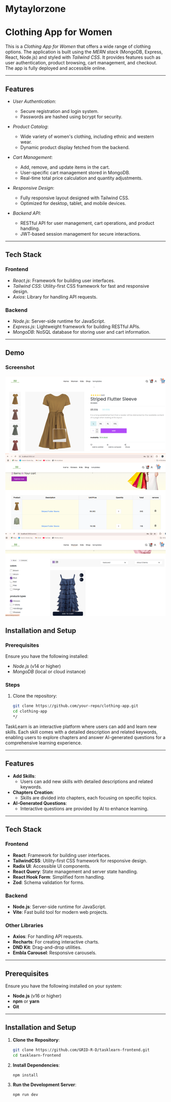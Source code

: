 # Mytaylorzone
# Clothing App for Women

This is a *Clothing App for Women* that offers a wide range of clothing options. The application is built using the *MERN stack* (MongoDB, Express, React, Node.js) and styled with *Tailwind CSS*. It provides features such as user authentication, product browsing, cart management, and checkout. The app is fully deployed and accessible online.

---

## Features

- *User Authentication*: 
  - Secure registration and login system.
  - Passwords are hashed using bcrypt for security.

- *Product Catalog*: 
  - Wide variety of women's clothing, including ethnic and western wear.
  - Dynamic product display fetched from the backend.

- *Cart Management*: 
  - Add, remove, and update items in the cart.
  - User-specific cart management stored in MongoDB.
  - Real-time total price calculation and quantity adjustments.

- *Responsive Design*: 
  - Fully responsive layout designed with Tailwind CSS.
  - Optimized for desktop, tablet, and mobile devices.

- *Backend API*:
  - RESTful API for user management, cart operations, and product handling.
  - JWT-based session management for secure interactions.

---

## Tech Stack

### Frontend
- *React.js*: Framework for building user interfaces.
- *Tailwind CSS*: Utility-first CSS framework for fast and responsive design.
- *Axios*: Library for handling API requests.

### Backend
- *Node.js*: Server-side runtime for JavaScript.
- *Express.js*: Lightweight framework for building RESTful APIs.
- *MongoDB*: NoSQL database for storing user and cart information.

---
## Demo

### Screenshot
![App Screenshot](./Screenshots/1.png)
![App Screenshot](./Screenshots/2.png)
![App Screenshot](./Screenshots/3.png)


## Installation and Setup

### Prerequisites
Ensure you have the following installed:
- *Node.js* (v14 or higher)
- *MongoDB* (local or cloud instance)

### Steps
1. Clone the repository:
   ```bash
   git clone https://github.com/your-repo/clothing-app.git
   cd clothing-app
   */
  TaskLearn is an interactive platform where users can add and learn new skills. Each skill comes with a detailed description and related keywords, enabling users to explore chapters and answer AI-generated questions for a comprehensive learning experience.

---

## Features

- **Add Skills**: 
  - Users can add new skills with detailed descriptions and related keywords.
- **Chapters Creation**: 
  - Skills are divided into chapters, each focusing on specific topics.
- **AI-Generated Questions**: 
  - Interactive questions are provided by AI to enhance learning.

---

## Tech Stack

### Frontend
- **React**: Framework for building user interfaces.
- **TailwindCSS**: Utility-first CSS framework for responsive design.
- **Radix UI**: Accessible UI components.
- **React Query**: State management and server state handling.
- **React Hook Form**: Simplified form handling.
- **Zod**: Schema validation for forms.

### Backend
- **Node.js**: Server-side runtime for JavaScript.
- **Vite**: Fast build tool for modern web projects.

### Other Libraries
- **Axios**: For handling API requests.
- **Recharts**: For creating interactive charts.
- **DND Kit**: Drag-and-drop utilities.
- **Embla Carousel**: Responsive carousels.

---

## Prerequisites

Ensure you have the following installed on your system:
- **Node.js** (v16 or higher)
- **npm** or **yarn**
- **Git**

---

## Installation and Setup

1. **Clone the Repository**:
   ```bash
   git clone https://github.com/GRID-R-D/tasklearn-frontend.git
   cd tasklearn-frontend

2. **Install Dependencies**:
   ```bash
   npm install
   
3. **Run the Development Server**:
   ```bash
   npm run dev
